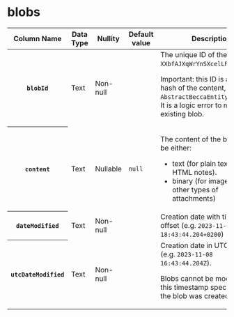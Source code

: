 # blobs
<table><thead><tr><th>Column Name</th><th>Data Type</th><th>Nullity</th><th>Default value</th><th>Description</th></tr></thead><tbody><tr><th><code>blobId</code></th><td>Text</td><td>Non-null</td><td>&nbsp;</td><td>The unique ID of the blob (e.g. <code>XXbfAJXqWrYnSXcelLFA</code>).<p>Important: this ID is actually a hash of the content, see <code>AbstractBeccaEntity#saveBlob</code>! It is a logic error to modify an existing blob.</p></td></tr><tr><th><code>content</code></th><td>Text</td><td>Nullable</td><td><code>null</code></td><td><p>The content of the blob, can be either:</p><ul><li>text (for plain text notes or HTML notes).</li><li>binary (for images and other types of attachments)</li></ul></td></tr><tr><th><code>dateModified</code></th><td>Text</td><td>Non-null</td><td>&nbsp;</td><td>Creation date with timezone offset (e.g. <code>2023-11-08 18:43:44.204+0200</code>)</td></tr><tr><th><code>utcDateModified</code></th><td>Text</td><td>Non-null</td><td>&nbsp;</td><td>Creation date in UTC format (e.g. <code>2023-11-08 16:43:44.204Z</code>).<p>Blobs cannot be modified, so this timestamp specifies when the blob was created.</p></td></tr></tbody></table>